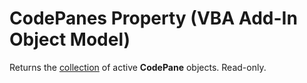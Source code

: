 
# CodePanes Property (VBA Add-In Object Model)



Returns the  [collection](b8bdf64f-5920-1ae9-16d0-b26d09524a30.md) of active **CodePane** objects. Read-only.
